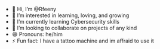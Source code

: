 - 👋 Hi, I’m @Rfeeny
- 👀 I’m interested in learning, loving, and growing
- 🌱 I’m currently learning Cybersecurity skills
- 💞️ I’m looking to collaborate on projects of any kind
- 😄 Pronouns: he/him
- ⚡ Fun fact: I have a tattoo machine and im affraid to use it
<!---
Rfeeny/Rfeeny is a ✨ special ✨ repository because its `README.md` (this file) appears on your GitHub profile.
You can click the Preview link to take a look at your changes.
--->
